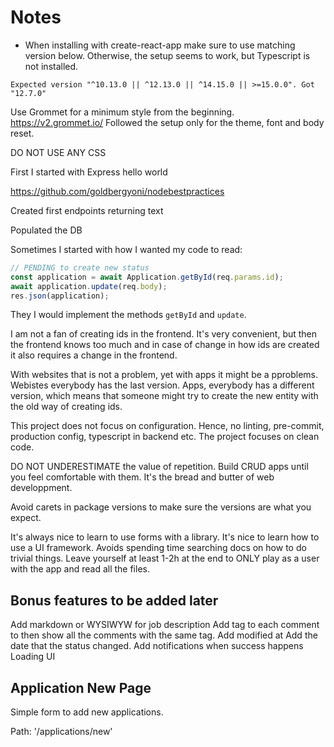 # Notes

* When installing with create-react-app make sure to use matching version below. Otherwise, the setup seems to work, but Typescript is not installed.

```
Expected version "^10.13.0 || ^12.13.0 || ^14.15.0 || >=15.0.0". Got "12.7.0"
```

Use Grommet for a minimum style from the beginning. https://v2.grommet.io/
Followed the setup only for the theme, font and body reset.

DO NOT USE ANY CSS

First I started with Express hello world

https://github.com/goldbergyoni/nodebestpractices

Created first endpoints returning text

Populated the DB

Sometimes I started with how I wanted my code to read:

```javascript
// PENDING to create new status
const application = await Application.getById(req.params.id);
await application.update(req.body);
res.json(application);
```

They I would implement the methods `getById` and `update`.

I am not a fan of creating ids in the frontend. It's very convenient, but then the frontend knows too much and in case of change in how ids are created it also requires a change in the frontend.

With websites that is not a problem, yet with apps it might be a pproblems. Webistes everybody has the last version. Apps, everybody has a different version, which means that someone might try to create the new entity with the old way of creating ids.

This project does not focus on configuration. Hence, no linting, pre-commit, production config, typescript in backend etc. The project focuses on clean code.

DO NOT UNDERESTIMATE the value of repetition. Build CRUD apps until you feel comfortable with them. It's the bread and butter of web developpment.

Avoid carets in package versions to make sure the versions are what you expect.

It's always nice to learn to use forms with a library.
It's nice to learn how to use a UI framework. Avoids spending time searching docs on how to do trivial things.
Leave yourself at least 1-2h at the end to ONLY play as a user with the app and read all the files.

## Bonus features to be added later

Add markdown or WYSIWYW for job description
Add tag to each comment to then show all the comments with the same tag.
Add modified at
Add the date that the status changed.
Add notifications when success happens
Loading UI

## Application New Page

Simple form to add new applications.

Path: '/applications/new'

